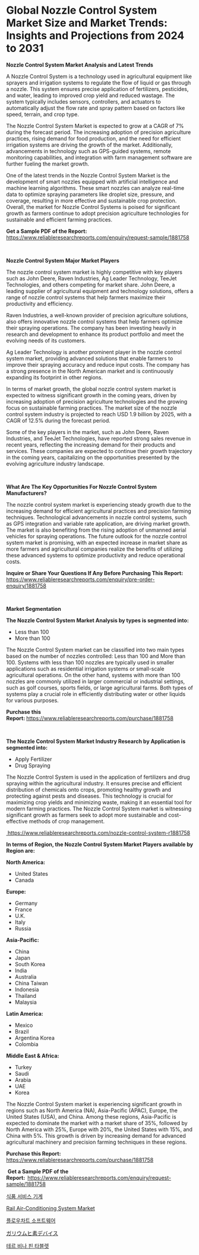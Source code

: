 <p><h1>Global Nozzle Control System Market Size and Market Trends: Insights and Projections from 2024 to 2031</h1></p><p><strong>Nozzle Control System Market Analysis and Latest Trends</strong></p>
<p><p>A Nozzle Control System is a technology used in agricultural equipment like sprayers and irrigation systems to regulate the flow of liquid or gas through a nozzle. This system ensures precise application of fertilizers, pesticides, and water, leading to improved crop yield and reduced wastage. The system typically includes sensors, controllers, and actuators to automatically adjust the flow rate and spray pattern based on factors like speed, terrain, and crop type.</p><p>The Nozzle Control System Market is expected to grow at a CAGR of 7% during the forecast period. The increasing adoption of precision agriculture practices, rising demand for food production, and the need for efficient irrigation systems are driving the growth of the market. Additionally, advancements in technology such as GPS-guided systems, remote monitoring capabilities, and integration with farm management software are further fueling the market growth.</p><p>One of the latest trends in the Nozzle Control System Market is the development of smart nozzles equipped with artificial intelligence and machine learning algorithms. These smart nozzles can analyze real-time data to optimize spraying parameters like droplet size, pressure, and coverage, resulting in more effective and sustainable crop protection. Overall, the market for Nozzle Control Systems is poised for significant growth as farmers continue to adopt precision agriculture technologies for sustainable and efficient farming practices.</p></p>
<p><strong>Get a Sample PDF of the Report:&nbsp;</strong> <a href="https://www.reliableresearchreports.com/enquiry/request-sample/1881758">https://www.reliableresearchreports.com/enquiry/request-sample/1881758</a></p>
<p>&nbsp;</p>
<p><strong>Nozzle Control System Major Market Players</strong></p>
<p><p>The nozzle control system market is highly competitive with key players such as John Deere, Raven Industries, Ag Leader Technology, TeeJet Technologies, and others competing for market share. John Deere, a leading supplier of agricultural equipment and technology solutions, offers a range of nozzle control systems that help farmers maximize their productivity and efficiency.</p><p>Raven Industries, a well-known provider of precision agriculture solutions, also offers innovative nozzle control systems that help farmers optimize their spraying operations. The company has been investing heavily in research and development to enhance its product portfolio and meet the evolving needs of its customers.</p><p>Ag Leader Technology is another prominent player in the nozzle control system market, providing advanced solutions that enable farmers to improve their spraying accuracy and reduce input costs. The company has a strong presence in the North American market and is continuously expanding its footprint in other regions.</p><p>In terms of market growth, the global nozzle control system market is expected to witness significant growth in the coming years, driven by increasing adoption of precision agriculture technologies and the growing focus on sustainable farming practices. The market size of the nozzle control system industry is projected to reach USD 1.9 billion by 2025, with a CAGR of 12.5% during the forecast period.</p><p>Some of the key players in the market, such as John Deere, Raven Industries, and TeeJet Technologies, have reported strong sales revenue in recent years, reflecting the increasing demand for their products and services. These companies are expected to continue their growth trajectory in the coming years, capitalizing on the opportunities presented by the evolving agriculture industry landscape.</p></p>
<p>&nbsp;</p>
<p><strong>What Are The Key Opportunities For Nozzle Control System Manufacturers?</strong></p>
<p><p>The nozzle control system market is experiencing steady growth due to the increasing demand for efficient agricultural practices and precision farming techniques. Technological advancements in nozzle control systems, such as GPS integration and variable rate application, are driving market growth. The market is also benefiting from the rising adoption of unmanned aerial vehicles for spraying operations. The future outlook for the nozzle control system market is promising, with an expected increase in market share as more farmers and agricultural companies realize the benefits of utilizing these advanced systems to optimize productivity and reduce operational costs.</p></p>
<p><strong>Inquire or Share Your Questions If Any Before Purchasing This Report:</strong> <a href="https://www.reliableresearchreports.com/enquiry/pre-order-enquiry/1881758">https://www.reliableresearchreports.com/enquiry/pre-order-enquiry/1881758</a></p>
<p>&nbsp;</p>
<p><strong>Market Segmentation</strong></p>
<p><strong>The Nozzle Control System Market Analysis by types is segmented into:</strong></p>
<p><ul><li>Less than 100</li><li>More than 100</li></ul></p>
<p><p>The Nozzle Control System market can be classified into two main types based on the number of nozzles controlled: Less than 100 and More than 100. Systems with less than 100 nozzles are typically used in smaller applications such as residential irrigation systems or small-scale agricultural operations. On the other hand, systems with more than 100 nozzles are commonly utilized in larger commercial or industrial settings, such as golf courses, sports fields, or large agricultural farms. Both types of systems play a crucial role in efficiently distributing water or other liquids for various purposes.</p></p>
<p><strong>Purchase this Report:&nbsp;</strong><a href="https://www.reliableresearchreports.com/purchase/1881758">https://www.reliableresearchreports.com/purchase/1881758</a></p>
<p>&nbsp;</p>
<p><strong>The Nozzle Control System Market Industry Research by Application is segmented into:</strong></p>
<p><ul><li>Apply Fertilizer</li><li>Drug Spraying</li></ul></p>
<p><p>The Nozzle Control System is used in the application of fertilizers and drug spraying within the agricultural industry. It ensures precise and efficient distribution of chemicals onto crops, promoting healthy growth and protecting against pests and diseases. This technology is crucial for maximizing crop yields and minimizing waste, making it an essential tool for modern farming practices. The Nozzle Control System market is witnessing significant growth as farmers seek to adopt more sustainable and cost-effective methods of crop management.</p></p>
<p><a href="https://www.reliableresearchreports.com/nozzle-control-system-r1881758">&nbsp;https://www.reliableresearchreports.com/nozzle-control-system-r1881758</a></p>
<p><strong>In terms of Region, the Nozzle Control System Market Players available by Region are:</strong></p>
<p>
    <p> <strong> North America: </strong>
        <ul>
            <li>United States</li>
            <li>Canada</li>
        </ul>
        </p> 
    <p> <strong> Europe: </strong>
        <ul>
            <li>Germany</li>
            <li>France</li>
            <li>U.K.</li>
            <li>Italy</li>
            <li>Russia</li>
        </ul>
        </p> 
    <p> <strong> Asia-Pacific: </strong>
        <ul>
            <li>China</li>
            <li>Japan</li>
            <li>South Korea</li>
            <li>India</li>
            <li>Australia</li>
            <li>China Taiwan</li>
            <li>Indonesia</li>
            <li>Thailand</li>
            <li>Malaysia</li>
        </ul>
        </p> 
    <p> <strong> Latin America: </strong>
        <ul>
            <li>Mexico</li>
            <li>Brazil</li>
            <li>Argentina Korea</li>
            <li>Colombia</li>
        </ul>
        </p> 
    <p> <strong> Middle East & Africa: </strong>
        <ul>
            <li>Turkey</li>
            <li>Saudi</li>
            <li>Arabia</li>
            <li>UAE</li>
            <li>Korea</li>
        </ul>
    </p>
    </p>
<p><p>The Nozzle Control System market is experiencing significant growth in regions such as North America (NA), Asia-Pacific (APAC), Europe, the United States (USA), and China. Among these regions, Asia-Pacific is expected to dominate the market with a market share of 35%, followed by North America with 25%, Europe with 20%, the United States with 15%, and China with 5%. This growth is driven by increasing demand for advanced agricultural machinery and precision farming techniques in these regions.</p></p>
<p><strong>Purchase this Report: </strong><a href="https://www.reliableresearchreports.com/purchase/1881758">https://www.reliableresearchreports.com/purchase/1881758</a></p>
<p>&nbsp;<strong>Get a Sample PDF of the Report:&nbsp;&nbsp;</strong><a href="https://www.reliableresearchreports.com/enquiry/request-sample/1881758">https://www.reliableresearchreports.com/enquiry/request-sample/1881758</a></p>
<p><strong></strong></p>
<p><p><a href="https://medium.com/@ukaszduda1/%EC%8B%9D%EC%9D%8C%EB%A3%8C-%EC%84%9C%EB%B9%84%EC%8A%A4-%EA%B8%B0%EA%B3%84-%EC%8B%9C%EC%9E%A5-%EC%84%B1%EA%B3%B5%EC%A0%81%EC%9D%B8-%EB%B9%84%EC%A6%88%EB%8B%88%EC%8A%A4-%EC%A0%84%EB%9E%B5%EC%9D%98-%EC%97%B4%EC%87%A0-2031%EB%85%84%EA%B9%8C%EC%A7%80-%EC%98%88%EC%B8%A1-8afc57763a54">식품 서비스 기계</a></p><p><a href="https://github.com/elizabethdagraca/Market-Research-Report-List-3/blob/main/rail-air-conditioning-system-market.md">Rail Air-Conditioning System Market</a></p><p><a href="https://github.com/TrevorKruvalis5678/Market-Research-Report-List-1/blob/main/680378840567.md">플로우차트 소프트웨어</a></p><p><a href="https://github.com/laurenreichert/Market-Research-Report-List-1/blob/main/206902644251.md">ガリウムヒ素デバイス</a></p><p><a href="https://medium.com/@luffiazaza/2024-2031%EB%85%84-%EA%B8%B0%EA%B0%84%EC%9D%84-%EC%9C%84%ED%95%9C-%ED%85%8C%EB%A5%B4%EB%B9%84%EB%82%98%ED%95%80-%EC%A0%95%EC%A0%9C-%EC%8B%9C%EC%9E%A5-%EB%8F%99%ED%96%A5-%EB%B0%8F-%EC%8B%9C%EC%9E%A5-%EB%B6%84%EC%84%9D-%EC%98%88%EC%B8%A1-2e5cc0559416">테르 비나 핀 타블렛</a></p></p>